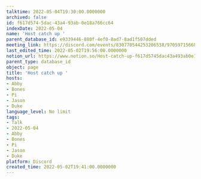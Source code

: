 ```yaml
---
talktime: 2022-05-04T19:30:00.0000000
archived: false
id: f617d574-5dac-43a4-93ab-0e18a766cc64
indexDate: 2022-05-04
name: 'Host catch up '
parent_database_id: e9339446-880f-4ef0-8ad7-8ad1f507dded
meeting_link: https://discord.com/events/830770544253206538/970597156681568276
last_edited_time: 2022-05-02T19:56:00.0000000
notion_url: https://www.notion.so/Host-catch-up-f617d5745dac43a493ab0e18a766cc64
parent_type: database_id
object: page
title: 'Host catch up '
hosts:
- Abby
- Bones
- Pi
- Jason
- Duke
language_level: No limit
tags:
- Talk
- 2022-05-04
- Abby
- Bones
- Pi
- Jason
- Duke
platform: Discord
created_time: 2022-05-02T19:41:00.0000000
---
```





